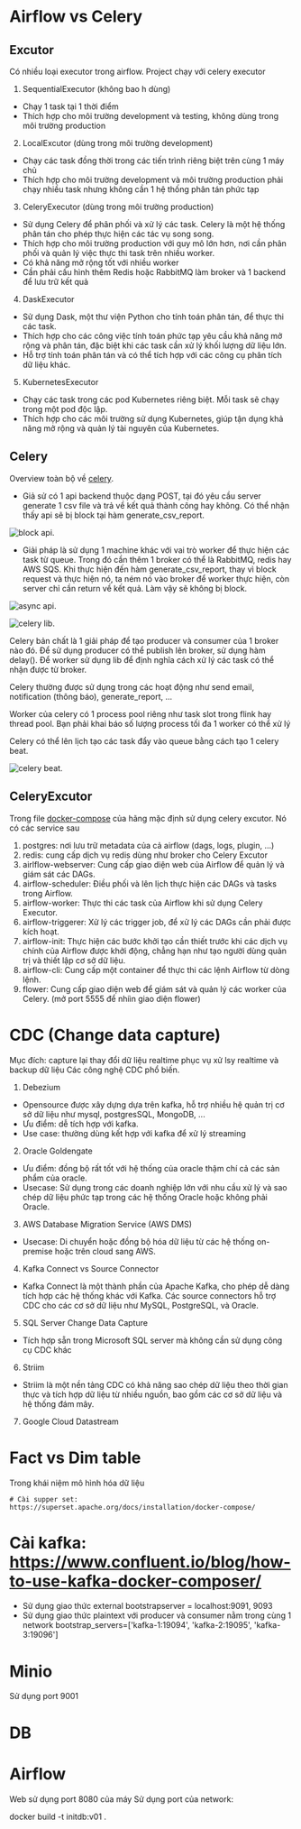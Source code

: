 # Airflow vs Celery
## Excutor
Có nhiều loại executor trong airflow. Project chạy với celery executor
1. SequentialExecutor (không bao h dùng)
- Chạy 1 task tại 1 thời điểm
- Thích hợp cho môi trường development và testing, không dùng trong môi trường production
2. LocalExcutor (dùng trong môi trường development)
- Chạy các task đồng thời trong các tiến trình riêng biệt trên cùng 1 máy chủ
- Thích hợp cho môi trường development và môi trường production phải chạy nhiều task nhưng không cần 1 hệ thống phân tán phức tạp
3. CeleryExecutor (dùng trong môi trường production)
- Sử dụng Celery để phân phối và xử lý các task. Celery là một hệ thống phân tán cho phép thực hiện các tác vụ song song.
- Thích hợp cho môi trường production với quy mô lớn hơn, nơi cần phân phối và quản lý việc thực thi task trên nhiều worker.
- Có khả năng mở rộng tốt với nhiều worker
- Cần phải cấu hình thêm Redis hoặc RabbitMQ làm broker và 1 backend để lưu trữ kết quả
4. DaskExecutor
- Sử dụng Dask, một thư viện Python cho tính toán phân tán, để thực thi các task.
- Thích hợp cho các công việc tính toán phức tạp yêu cầu khả năng mở rộng và phân tán, đặc biệt khi các task cần xử lý khối lượng dữ liệu lớn.
- Hỗ trợ tính toán phân tán và có thể tích hợp với các công cụ phân tích dữ liệu khác.
5. KubernetesExecutor
- Chạy các task trong các pod Kubernetes riêng biệt. Mỗi task sẽ chạy trong một pod độc lập.
- Thích hợp cho các môi trường sử dụng Kubernetes, giúp tận dụng khả năng mở rộng và quản lý tài nguyên của Kubernetes.
## Celery
Overview toàn bộ về [celery](https://www.youtube.com/watch?v=hFIkEGtW6vE).
- Giả sử có 1 api backend thuộc dạng POST, tại đó yêu cầu server generate 1 csv file và trả về kết quả thành công hay không. Có thể nhận thấy api sẽ bị block tại hàm generate_csv_report.

![block api](images/block_api.png).

- Giải pháp là sử dụng 1 machine khác với vai trò worker để thực hiện các task từ queue. Trong đó cần thêm 1 broker có thể là RabbitMQ, redis hay AWS SQS. Khi thực hiện đến hàm generate_csv_report, thay vì block request và thực hiện nó, ta ném nó vào broker để worker thực hiện, còn server chỉ cần return về kết quả. Làm vậy sẽ không bị block.

![async api](images/aysn_api.png).

![celery lib](images/celery_lib.png).

Celery bản chất là 1 giải pháp để tạo producer và consumer của 1 broker nào đó. Để sử dụng producer có thể publish lên broker, sử dụng hàm delay(). Để worker sử dụng lib để định nghĩa cách xử lý các task có thể nhận được từ broker.

Celery thường được sử dụng trong các hoạt động như send email, notification (thông báo), generate_report, ...

Worker của celery có 1 process pool riêng như task slot trong flink hay thread pool. Bạn phải khai báo số lượng process tối đa 1 worker có thể xử lý

Celery có thể lên lịch tạo các task đẩy vào queue bằng cách tạo 1 celery beat.

![celery beat](images/celery%20beat.png).
## CeleryExcutor
Trong file [docker-compose](https://airflow.apache.org/docs/apache-airflow/stable/howto/docker-compose/index.html) của hãng mặc định sử dụng celery excutor. Nó có các service sau
1. postgres: nơi lưu trữ metadata của cả airflow (dags, logs, plugin, ...)
2. redis: cung cấp dịch vụ redis dùng như broker cho Celery Excutor
3. airlflow-webserver: Cung cấp giao diện web của Airflow để quản lý và giám sát các DAGs.
4. airflow-scheduler: Điều phối và lên lịch thực hiện các DAGs và tasks trong Airflow.
5. airflow-worker: Thực thi các task của Airflow khi sử dụng Celery Executor.
6. airflow-triggerer: Xử lý các trigger job, để xử lý các DAGs cần phải được kích hoạt.
7. airflow-init: Thực hiện các bước khởi tạo cần thiết trước khi các dịch vụ chính của Airflow được khởi động, chẳng hạn như tạo người dùng quản trị và thiết lập cơ sở dữ liệu.
8. airflow-cli: Cung cấp một container để thực thi các lệnh Airflow từ dòng lệnh.
9. flower: Cung cấp giao diện web để giám sát và quản lý các worker của Celery. (mở port 5555 để nhiìn giao diện flower)
# CDC (Change data capture)
Mục đích: capture lại thay đổi dữ liệu realtime phục vụ xử lsy realtime và backup dữ liệu
Các công nghệ CDC phổ biến.
1. Debezium
- Opensource được xây dựng dựa trên kafka, hỗ trợ nhiều hệ quản trị cơ sở dữ liệu như mysql, postgresSQL, MongoDB, ...
- Ưu điểm: dễ tích hợp với kafka.
- Use case: thường dùng kết hợp với kafka để xử lý streaming
2. Oracle Goldengate
- Ưu điểm: đồng bộ rất tốt với hệ thống của oracle thậm chí cả các sản phẩm của oracle.
- Usecase: Sử dụng trong các doanh nghiệp lớn với nhu cầu xử lý và sao chép dữ liệu phức tạp trong các hệ thống Oracle hoặc không phải Oracle.
3. AWS Database Migration Service (AWS DMS)
- Usecase: Di chuyển hoặc đồng bộ hóa dữ liệu từ các hệ thống on-premise hoặc trên cloud sang AWS.
4. Kafka Connect vs Source Connector
- Kafka Connect là một thành phần của Apache Kafka, cho phép dễ dàng tích hợp các hệ thống khác với Kafka. Các source connectors hỗ trợ CDC cho các cơ sở dữ liệu như MySQL, PostgreSQL, và Oracle.
5. SQL Server Change Data Capture
- Tích hợp sẵn trong Microsoft SQL server mà không cần sử dụng công cụ CDC khác
6. Striim
- Striim là một nền tảng CDC có khả năng sao chép dữ liệu theo thời gian thực và tích hợp dữ liệu từ nhiều nguồn, bao gồm các cơ sở dữ liệu và hệ thống đám mây.
7. Google Cloud Datastream
# Fact vs Dim table
Trong khái niệm mô hình hóa dữ liệu 

    # Cài supper set: https://superset.apache.org/docs/installation/docker-compose/
# Cài kafka: https://www.confluent.io/blog/how-to-use-kafka-docker-composer/
- Sử dụng giao thức external
bootstrapserver = localhost:9091, 9093
- Sử dụng giao thức plaintext với producer và consumer nằm trong cùng 1 network
bootstrap_servers=['kafka-1:19094', 'kafka-2:19095', 'kafka-3:19096']

# Minio
Sử dụng port 9001
# DB
# Airflow
Web sử dụng port 8080 của máy
Sử dụng port của network:

docker build -t initdb:v01 .